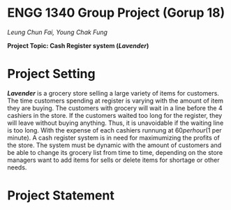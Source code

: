 # ENGG 1340 Group Project (Gorup 18)
*Leung Chun Fai, Young Chak Fung*

**Project Topic: Cash Register system (_Lavender_)**

# Project Setting
**_Lavender_** is a grocery store selling a large variety of items for customers. The time customers spending at register is varying with 
the amount of item they are buying. The customers with grocery will wait in a line before the 4 cashiers in the store. If the customers 
waited too long for the register, they will leave without buying anything. Thus, it is unavoidable if the waiting line is too long. With 
the expense of each cashiers runnung at $60 per hour ($1 per minute). A cash register system is in need for maximumizing the profits of 
the store. The system must be dynamic with the amount of customers and be able to change its grocery list from time to time, depending 
on the store managers want to add items for sells or delete items for shortage or other needs.

# Project Statement
